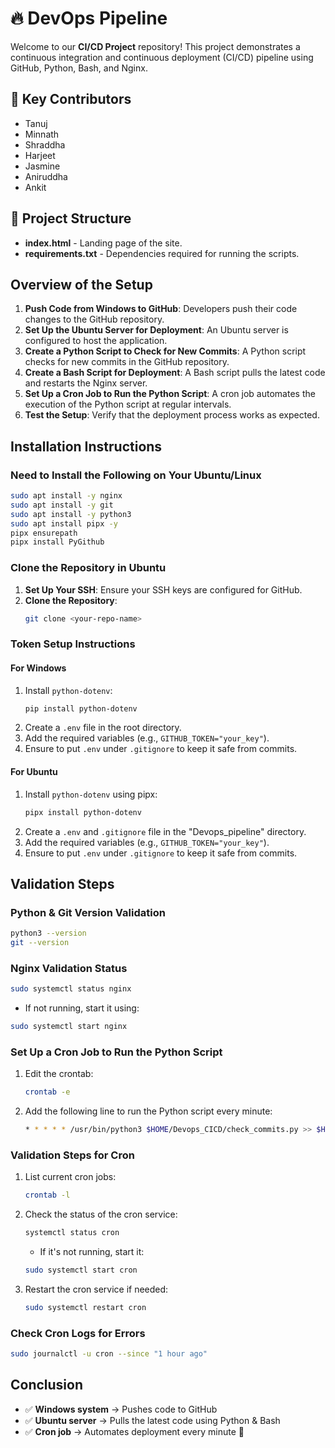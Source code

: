 # 🔥 DevOps Pipeline

Welcome to our **CI/CD Project** repository! This project demonstrates a continuous integration and continuous deployment (CI/CD) pipeline using GitHub, Python, Bash, and Nginx.

## 📌 Key Contributors
- Tanuj
- Minnath
- Shraddha
- Harjeet
- Jasmine
- Aniruddha
- Ankit

## 📂 Project Structure  
- **index.html** - Landing page of the site.
- **requirements.txt** - Dependencies required for running the scripts.

## Overview of the Setup
1. **Push Code from Windows to GitHub**: Developers push their code changes to the GitHub repository.
2. **Set Up the Ubuntu Server for Deployment**: An Ubuntu server is configured to host the application.
3. **Create a Python Script to Check for New Commits**: A Python script checks for new commits in the GitHub repository.
4. **Create a Bash Script for Deployment**: A Bash script pulls the latest code and restarts the Nginx server.
5. **Set Up a Cron Job to Run the Python Script**: A cron job automates the execution of the Python script at regular intervals.
6. **Test the Setup**: Verify that the deployment process works as expected.

## Installation Instructions

### Need to Install the Following on Your Ubuntu/Linux
```bash
sudo apt install -y nginx 
sudo apt install -y git
sudo apt install -y python3
sudo apt install pipx -y
pipx ensurepath
pipx install PyGithub
```

### Clone the Repository in Ubuntu
1. **Set Up Your SSH**: Ensure your SSH keys are configured for GitHub.
2. **Clone the Repository**:
   ```bash
   git clone <your-repo-name>
   ```

### Token Setup Instructions

#### For Windows
1. Install `python-dotenv`:
   ```bash
   pip install python-dotenv
   ```
2. Create a `.env` file in the root directory.
3. Add the required variables (e.g., `GITHUB_TOKEN="your_key"`).
4. Ensure to put `.env` under `.gitignore` to keep it safe from commits.

#### For Ubuntu
1. Install `python-dotenv` using pipx:
   ```bash
   pipx install python-dotenv
   ```
2. Create a `.env` and `.gitignore` file in the "Devops_pipeline" directory.
3. Add the required variables (e.g., `GITHUB_TOKEN="your_key"`).
4. Ensure to put `.env` under `.gitignore` to keep it safe from commits.

## Validation Steps

### Python & Git Version Validation
```bash
python3 --version
git --version
```

### Nginx Validation Status
```bash
sudo systemctl status nginx
```
- If not running, start it using:
```bash
sudo systemctl start nginx
```

### Set Up a Cron Job to Run the Python Script
1. Edit the crontab:
   ```bash
   crontab -e
   ```
2. Add the following line to run the Python script every minute:
   ```bash
   * * * * * /usr/bin/python3 $HOME/Devops_CICD/check_commits.py >> $HOME/Devops_pipeline/log/check_commits.log 2>&1
   ```

### Validation Steps for Cron
1. List current cron jobs:
   ```bash
   crontab -l
   ```
2. Check the status of the cron service:
   ```bash
   systemctl status cron
   ```
   - If it's not running, start it:
   ```bash
   sudo systemctl start cron
   ```
3. Restart the cron service if needed:
   ```bash
   sudo systemctl restart cron
   ```

### Check Cron Logs for Errors
```bash
sudo journalctl -u cron --since "1 hour ago"
```

## Conclusion
- ✅ **Windows system** → Pushes code to GitHub
- ✅ **Ubuntu server** → Pulls the latest code using Python & Bash
- ✅ **Cron job** → Automates deployment every minute 🚀
